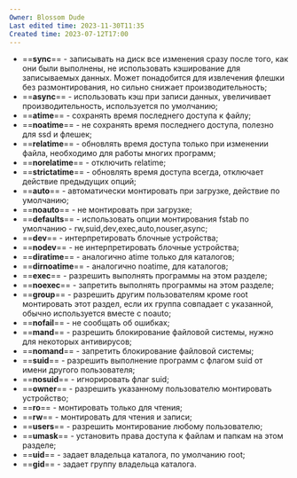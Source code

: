 ```yaml
---
Owner: Blossom Dude
Last edited time: 2023-11-30T11:35
Created time: 2023-07-12T17:00
---
```

- ==**sync**== - записывать на диск все изменения сразу после того, как они были выполнены, не использовать кэширование для записываемых данных. Может понадобится для извлечения флешки без размонтирования, но сильно снижает производительность;
- ==**async**== - использовать кэш при записи данных, увеличивает производительность, используется по умолчанию;
- ==**atime**== - сохранять время последнего доступа к файлу;
- ==**noatime**== - не сохранять время последнего доступа, полезно для ssd и флешек;
- ==**relatime**== - обновлять время доступа только при изменении файла, необходимо для работы многих программ;
- ==**norelatime**== - отключить relatime;
- ==**strictatime**== - обновлять время доступа всегда, отключает действие предыдущих опций;
- ==**auto**== - автоматически монтировать при загрузке, действие по умолчанию;
- ==**noauto**== - не монтировать при загрузке;
- ==**defaults**== - использовать опции монтирования fstab по умолчанию - rw,suid,dev,exec,auto,nouser,async;
- ==**dev**== - интерпретировать блочные устройства;
- ==**nodev**== - не интерпретировать блочные устройства;
- ==**diratime**== - аналогично atime только для каталогов;
- ==**dirnoatime**== - аналогично noatime, для каталогов;
- ==**exec**== - разрешить выполнять программы на этом разделе;
- ==**noexec**== - запретить выполнять программы на этом разделе;
- ==**group**== - разрешить другим пользователям кроме root монтировать этот раздел, если их группа совпадает с указанной, обычно используется вместе с noauto;
- ==**nofail**== - не сообщать об ошибках;
- ==**mand**== - разрешить блокирование файловой системы, нужно для некоторых антивирусов;
- ==**nomand**== - запретить блокирование файловой системы;
- ==**suid**== - разрешить выполнение программ с флагом suid от имени другого пользователя;
- ==**nosuid**== - игнорировать флаг suid;
- ==**owner**== - разрешить указанному пользователю монтировать устройство;
- ==**ro**== - монтировать только для чтения;
- ==**rw**== - монтировать для чтения и записи;
- ==**users**== - разрешить монтирование любому пользователю;
- ==**umask**== - установить права доступа к файлам и папкам на этом разделе;
- ==**uid**== - задает владельца каталога, по умолчанию root;
- ==**gid**== - задает группу владельца каталога.